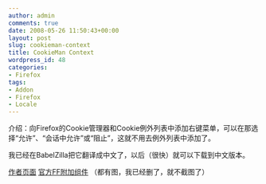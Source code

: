 ```yaml
---
author: admin
comments: true
date: 2008-05-26 11:50:43+00:00
layout: post
slug: cookieman-context
title: CookieMan Context
wordpress_id: 48
categories:
- Firefox
tags:
- Addon
- Firefox
- Locale
---
```


介绍：向Firefox的Cookie管理器和Cookie例外列表中添加右键菜单，可以在那选择“允许”、“会话中允许”或“阻止”，这就不用去例外列表中添加了。

我已经在BabelZilla把它翻译成中文了，以后（很快）就可以下载到中文版本。

[作者页面](http://www.codedawn.com/firefox-extensions/cookieman-context/) [官方FF附加组件](https://addons.mozilla.org/zh-CN/firefox/addon/4462) （都有图，我已经删了，就不截图了）
